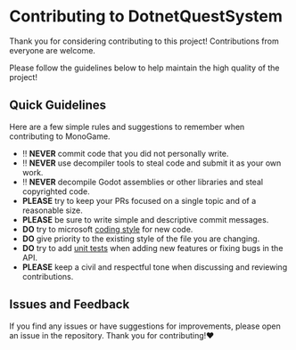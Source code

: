 # Contributing to DotnetQuestSystem

Thank you for considering contributing to this project! Contributions from everyone are welcome. 

Please follow the guidelines below to help maintain the high quality of the project!

## Quick Guidelines

Here are a few simple rules and suggestions to remember when contributing to MonoGame.

* :bangbang: **NEVER** commit code that you did not personally write.
* :bangbang:  **NEVER**  use decompiler tools to steal code and submit it as your own work.
* :bangbang:  **NEVER**  decompile Godot assemblies or other libraries and steal copyrighted code.
* **PLEASE** try to keep your PRs focused on a single topic and of a reasonable size.
* **PLEASE** be sure to write simple and descriptive commit messages.
* **DO** try to microsoft [coding style](https://learn.microsoft.com/en-us/dotnet/csharp/fundamentals/coding-style/coding-conventions) for new code.
* **DO** give priority to the existing style of the file you are changing.
* **DO** try to add [unit tests](test) when adding new features or fixing bugs in the API.
* **PLEASE** keep a civil and respectful tone when discussing and reviewing contributions.

## Issues and Feedback
If you find any issues or have suggestions for improvements, please open an issue in the repository.
Thank you for contributing!♥️